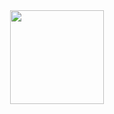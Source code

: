 
<div align="center">
  <a href="https://github.com/mariana-damasceno-barbosa">
  <img height="150em" src="https://github-readme-stats.vercel.app/api?username=mariana-damasceno-barbosa&show_icons=true&theme=radical&include_all_commits=true&count_private=true"/>
</div>
